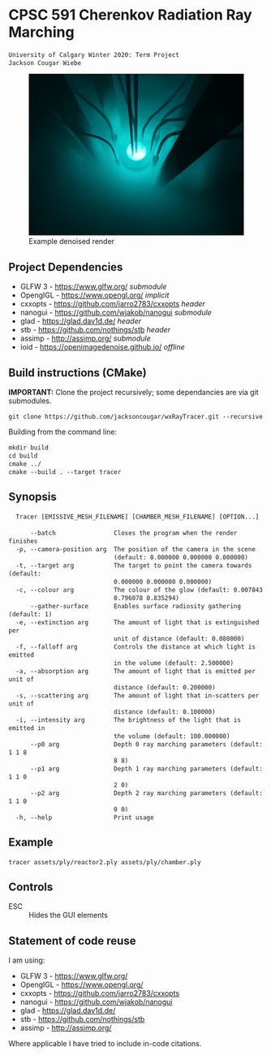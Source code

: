 # CPSC 591 Cherenkov Radiation Ray Marching
    University of Calgary Winter 2020: Term Project
    Jackson Cougar Wiebe

<figure class="image">
  <img src="images/result.png" alt="example render">
  <figcaption>Example denoised render</figcaption>
</figure>

## Project Dependencies

- GLFW 3    - https://www.glfw.org/     *submodule*
- OpenglGL  - https://www.opengl.org/   *implicit*
- cxxopts   - https://github.com/jarro2783/cxxopts  *header*
- nanogui   - https://github.com/wjakob/nanogui *submodule*
- glad      - https://glad.dav1d.de/ *header*
- stb       - https://github.com/nothings/stb *header*
- assimp    - http://assimp.org/ *submodule*
- ioid      - https://openimagedenoise.github.io/ *offline*

## Build instructions (CMake)

<b>IMPORTANT:</b> Clone the project recursively; some dependancies are via git submodules.
   
    git clone https://github.com/jacksoncougar/wxRayTracer.git --recursive

Building from the command line:

    mkdir build
    cd build
    cmake ../
    cmake --build . --target tracer
    
## Synopsis 

      Tracer [EMISSIVE_MESH_FILENAME] [CHAMBER_MESH_FILENAME] [OPTION...]

          --batch                Closes the program when the render finishes
      -p, --camera-position arg  The position of the camera in the scene
                                 (default: 0.000000 0.000000 0.000000)
      -t, --target arg           The target to point the camera towards (default:
                                 0.000000 0.000000 0.000000)
      -c, --colour arg           The colour of the glow (default: 0.007843
                                 0.796078 0.835294)
          --gather-surface       Enables surface radiosity gathering (default: 1)
      -e, --extinction arg       The amount of light that is extinguished per
                                 unit of distance (default: 0.080000)
      -f, --falloff arg          Controls the distance at which light is emitted
                                 in the volume (default: 2.500000)
      -a, --absorption arg       The amount of light that is emitted per unit of
                                 distance (default: 0.200000)
      -s, --scattering arg       The amount of light that in-scatters per unit of
                                 distance (default: 0.100000)
      -i, --intensity arg        The brightness of the light that is emitted in
                                 the volume (default: 100.000000)
          --p0 arg               Depth 0 ray marching parameters (default: 1 1 8
                                 8 8)
          --p1 arg               Depth 1 ray marching parameters (default: 1 1 0
                                 2 0)
          --p2 arg               Depth 2 ray marching parameters (default: 1 1 0
                                 0 0)
      -h, --help                 Print usage

## Example

    tracer assets/ply/reactor2.ply assets/ply/chamber.ply

## Controls

<dt>ESC<dt> <dd>Hides the GUI elements </dd>

## Statement of code reuse

I am using:
- GLFW 3    - https://www.glfw.org/
- OpenglGL  - https://www.opengl.org/
- cxxopts   - https://github.com/jarro2783/cxxopts
- nanogui   - https://github.com/wjakob/nanogui
- glad      - https://glad.dav1d.de/
- stb       - https://github.com/nothings/stb 
- assimp    - http://assimp.org/

Where applicable I have tried to include in-code citations.